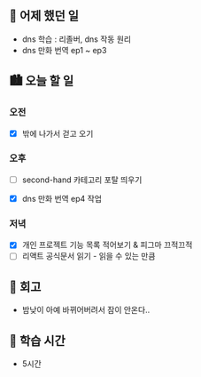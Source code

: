 ## 🌃 어제 했던 일

- dns 학습 : 리졸버, dns 작동 원리
- dns 만화 번역 ep1 ~ ep3

## 🏙️ 오늘 할 일

### 오전
- [x] 밖에 나가서 걷고 오기

### 오후
- [ ] second-hand 카테고리 포탈 띄우기
- [x] dns 만화 번역 ep4 작업


### 저녁
- [x] 개인 프로젝트 기능 목록 적어보기 & 피그마 끄적끄적
- [ ] 리액트 공식문서 읽기 - 읽을 수 있는 만큼

## 🌆 회고
- 밤낮이 아예 바뀌어버려서 잠이 안온다..

## 🌠 학습 시간
- 5시간